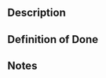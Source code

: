 ## Description

<!-- The main ideas. -->

## Definition of Done

<!-- What is expected. A list of suggested steps is also welcome. -->

## Notes

<!-- Extra contextual information that could help. -->
